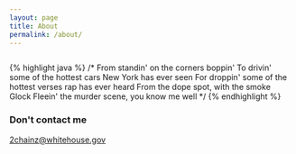 ```yaml
---
layout: page
title: About
permalink: /about/
---
```


```

```

{% highlight java %}
/*
From standin' on the corners boppin'
To drivin' some of the hottest cars New York has ever seen
For droppin' some of the hottest verses rap has ever heard
From the dope spot, with the smoke Glock
Fleein' the murder scene, you know me well
*/
{% endhighlight %}

### Don't contact me

[2chainz@whitehouse.gov](mailto:2chainz@whitehouse.gov)